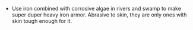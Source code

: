  - Use iron combined with corrosive algae in rivers and swamp to make super duper heavy iron armor. Abrasive to skin, they are only ones with skin tough enough for it. 